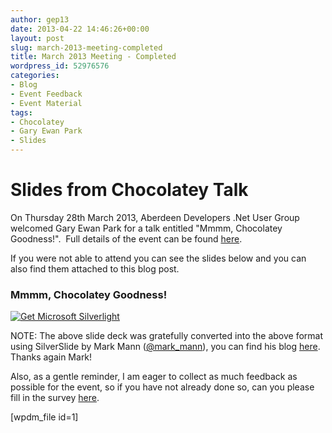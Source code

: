 ```yaml
---
author: gep13
date: 2013-04-22 14:46:26+00:00
layout: post
slug: march-2013-meeting-completed
title: March 2013 Meeting - Completed
wordpress_id: 52976576
categories:
- Blog
- Event Feedback
- Event Material
tags:
- Chocolatey
- Gary Ewan Park
- Slides
---
```


# Slides from Chocolatey Talk


On Thursday 28th March 2013, Aberdeen Developers .Net User Group welcomed Gary Ewan Park for a talk entitled "Mmmm, Chocolatey Goodness!".  Full details of the event can be found [here](http://www.aberdeendevelopers.co.uk/adnuguk-march-2013-meeting/).

If you were not able to attend you can see the slides below and you can also find them attached to this blog post.


### Mmmm, Chocolatey Goodness!




[ ![Get Microsoft Silverlight](http://go.microsoft.com/fwlink/?LinkId=161376) ](http://go.microsoft.com/fwlink/?LinkID=149156&v=4.0.50401.0)







NOTE: The above slide deck was gratefully converted into the above format using SilverSlide by Mark Mann ([@mark_mann](http://twitter.com/#!/@mark_mann)), you can find his blog [here](http://blog.mark-mann.co.uk/). Thanks again Mark!



Also, as a gentle reminder, I am eager to collect as much feedback as possible for the event, so if you have not already done so, can you please fill in the survey [here](http://www.surveymonkey.com/s/MZWQP5T).

[wpdm_file id=1]
